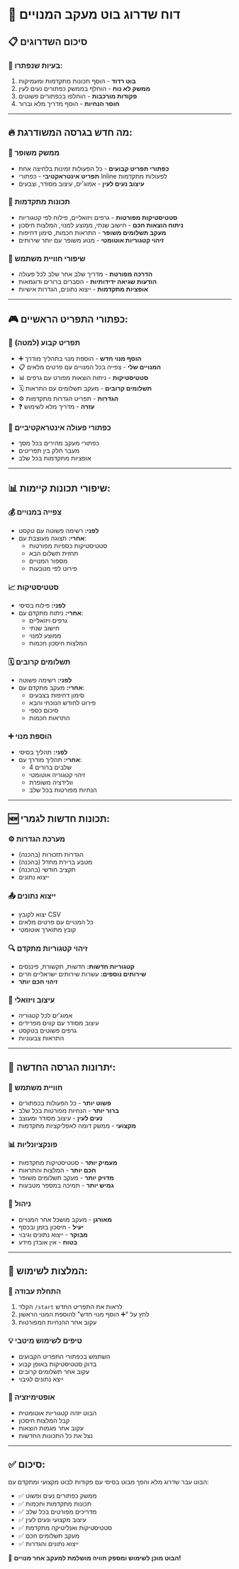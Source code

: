 # 🚀 דוח שדרוג בוט מעקב המנויים

## 📋 סיכום השדרוגים

### 🎯 בעיות שנפתרו:
1. **בוט רדוד** - הוסף תכונות מתקדמות ומעמיקות
2. **ממשק לא נוח** - הוחלף בממשק כפתורים נעים לעין
3. **פקודות מורכבות** - הוחלפו בכפתורים פשוטים
4. **חוסר הנחיות** - הוסף מדריך מלא וברור

---

## 🔥 מה חדש בגרסה המשודרגת:

### 📱 **ממשק משופר**
- **כפתורי תפריט קבועים** - כל הפעולות זמינות בלחיצה אחת
- **תפריט אינטראקטיבי** - כפתורי Inline לפעולות מתקדמות
- **עיצוב נעים לעין** - אמוג'ים, עיצוב מסודר, וצבעים

### 🎯 **תכונות מתקדמות**
- **סטטיסטיקות מפורטות** - גרפים ויזואליים, פילוח לפי קטגוריות
- **ניתוח הוצאות חכם** - חישוב שנתי, ממוצע למנוי, המלצות חיסכון
- **מעקב תשלומים משופר** - התראות חכמות, סימון דחיפות
- **זיהוי קטגוריות אוטומטי** - מנוע משופר עם יותר שירותים

### 🔧 **שיפורי חוויית משתמש**
- **הדרכה מפורטת** - מדריך שלב אחר שלב לכל פעולה
- **הודעות שגיאה ידידותיות** - הסברים ברורים ודוגמאות
- **אופציות מתקדמות** - ייצוא נתונים, הגדרות אישיות

---

## 🎮 כפתורי התפריט הראשיים:

### 📱 **תפריט קבוע (למטה)**
- ➕ **הוסף מנוי חדש** - הוספת מנוי בתהליך מודרך
- 📋 **המנויים שלי** - צפייה בכל המנויים עם פרטים מלאים
- 📊 **סטטיסטיקות** - ניתוח הוצאות מפורט עם גרפים
- 🗓️ **תשלומים קרובים** - מעקב תשלומים עם התראות
- ⚙️ **הגדרות** - תפריט הגדרות מתקדמות
- ❓ **עזרה** - מדריך מלא לשימוש

### 🔗 **כפתורי פעולה אינטראקטיביים**
- כפתורי מעקב מהירים בכל מסך
- מעבר חלק בין תפריטים
- אופציות מתקדמות בכל שלב

---

## 📊 שיפורי תכונות קיימות:

### 💰 **צפייה במנויים**
- **לפני:** רשימה פשוטה עם טקסט
- **אחרי:** תצוגה מעוצבת עם:
  - סטטיסטיקות כספיות מפורטות
  - תחזית תשלום הבא
  - מספור המנויים
  - פירוט לפי מטבעות

### 📈 **סטטיסטיקות**
- **לפני:** פילוח בסיסי
- **אחרי:** ניתוח מתקדם עם:
  - גרפים ויזואליים
  - חישוב שנתי
  - ממוצע למנוי
  - המלצות חיסכון חכמות

### 🗓️ **תשלומים קרובים**
- **לפני:** רשימה פשוטה
- **אחרי:** מעקב מתקדם עם:
  - סימון דחיפות בצבעים
  - פירוט לחודש הנוכחי והבא
  - סיכום כספי
  - התראות חכמות

### ➕ **הוספת מנוי**
- **לפני:** תהליך בסיסי
- **אחרי:** תהליך מודרך עם:
  - 4 שלבים ברורים
  - זיהוי קטגוריה אוטומטי
  - וולידציה משופרת
  - הנחיות מפורטות בכל שלב

---

## 🆕 תכונות חדשות לגמרי:

### ⚙️ **מערכת הגדרות**
- הגדרות תזכורות (בהכנה)
- מטבע ברירת מחדל (בהכנה)
- תקציב חודשי (בהכנה)
- ייצוא נתונים

### 📤 **ייצוא נתונים**
- יצוא לקובץ CSV
- כל המנויים עם פרטים מלאים
- קובץ מתוארך אוטומטי

### 🔍 **זיהוי קטגוריות מתקדם**
- **קטגוריות חדשות:** חדשות, תקשורת, פיננסים
- **שירותים נוספים:** עשרות שירותים ישראליים וזרים
- **זיהוי חכם יותר**

### 🎨 **עיצוב ויזואלי**
- אמוג'ים לכל קטגוריה
- עיצוב מסודר עם קווים מפרידים
- גרפים פשוטים בטקסט
- התראות צבעוניות

---

## 🚀 יתרונות הגרסה החדשה:

### 👥 **חוויית משתמש**
- **פשוט יותר** - כל הפעולות בכפתורים
- **ברור יותר** - הנחיות מפורטות בכל שלב
- **נעים לעין** - עיצוב מסודר ומעוצב
- **מקצועי** - ממשק דומה לאפליקציות מתקדמות

### 📊 **פונקציונליות**
- **מעמיק יותר** - סטטיסטיקות מתקדמות
- **חכם יותר** - המלצות והתראות
- **מדויק יותר** - מעקב תשלומים משופר
- **גמיש יותר** - תמיכה במספר מטבעות

### 🔧 **ניהול**
- **מאורגן** - מעקב מושכל אחר המנויים
- **יעיל** - חיסכון בזמן ובכסף
- **מבוקר** - ייצוא נתונים וגיבוי
- **בטוח** - אין אובדן מידע

---

## 🎯 המלצות לשימוש:

### 📱 **התחלת עבודה**
1. הקלד `/start` לראות את התפריט החדש
2. לחץ על "➕ הוסף מנוי חדש" להוספת המנוי הראשון
3. עקוב אחר ההנחיות המפורטות

### 💡 **טיפים לשימוש מיטבי**
- השתמש בכפתורי התפריט הקבועים
- בדוק סטטיסטיקות באופן קבוע
- עקוב אחר תשלומים קרובים
- ייצא נתונים לגיבוי

### 🔄 **אופטימיזציה**
- הבוט יזהה קטגוריות אוטומטית
- קבל המלצות חיסכון
- עקוב אחר מגמות הוצאות
- נצל את כל התכונות החדשות

---

## ✅ סיכום:

הבוט עבר שדרוג מלא והפך מבוט בסיסי עם פקודות לבוט מקצועי ומתקדם עם:
- ✅ ממשק כפתורים נעים ופשוט
- ✅ תכונות מתקדמות וחכמות
- ✅ מדריכים מפורטים בכל שלב
- ✅ עיצוב מקצועי ונעים לעין
- ✅ סטטיסטיקות ואנליטיקה מתקדמת
- ✅ מעקב תשלומים חכם
- ✅ ייצוא נתונים והגדרות

🎉 **הבוט מוכן לשימוש ומספק חוויה מושלמת למעקב אחר מנויים!**